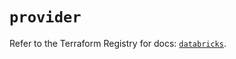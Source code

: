 # `provider`

Refer to the Terraform Registry for docs: [`databricks`](https://registry.terraform.io/providers/databricks/databricks/1.60.0/docs).
